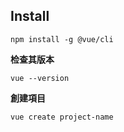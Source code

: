 

## Install

```
npm install -g @vue/cli
```

**检查其版本**

```
vue --version
```

**創建項目**

```
vue create project-name
```